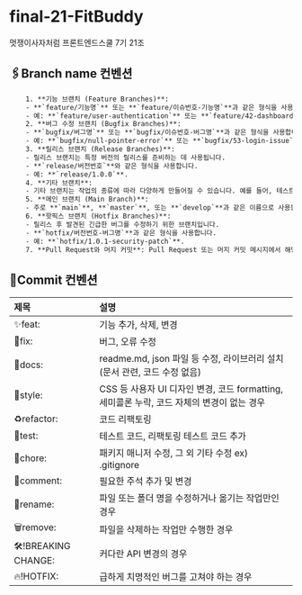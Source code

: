 # final-21-FitBuddy
멋쟁이사자처럼 프론트엔드스쿨 7기 21조


🖇️Branch name 컨벤션
-----
```HTML
    1. **기능 브랜치 (Feature Branches)**:
    - **`feature/기능명`** 또는 **`feature/이슈번호-기능명`**과 같은 형식을 사용합니다.
    - 예: **`feature/user-authentication`** 또는 **`feature/42-dashboard-widget`**.
    2. **버그 수정 브랜치 (Bugfix Branches)**:
    - **`bugfix/버그명`** 또는 **`bugfix/이슈번호-버그명`**과 같은 형식을 사용합니다.
    - 예: **`bugfix/null-pointer-error`** 또는 **`bugfix/53-login-issue`**.
    3. **릴리스 브랜치 (Release Branches)**:
    - 릴리스 브랜치는 특정 버전의 릴리스를 준비하는 데 사용됩니다.
    - **`release/버전번호`**와 같은 형식을 사용합니다.
    - 예: **`release/1.0.0`**.
    4. **기타 브랜치**:
    - 기타 브랜치는 작업의 종류에 따라 다양하게 만들어질 수 있습니다. 예를 들어, 테스트를 위한 브랜치(**`test/기능명`**), 문서 작업을 위한 브랜치(**`docs/내용`**) 등이 있을 수 있습니다.
    5. **메인 브랜치 (Main Branch)**:
    - 주로 **`main`**, **`master`**, 또는 **`develop`**과 같은 이름으로 사용됩니다. 이 브랜치는 프로덕션 릴리스를 추적하거나 개발 중인 코드를 유지합니다.
    6. **핫픽스 브랜치 (Hotfix Branches)**:
    - 릴리스 후 발견된 긴급한 버그를 수정하기 위한 브랜치입니다.
    - **`hotfix/버전번호-버그명`**과 같은 형식을 사용합니다.
    - 예: **`hotfix/1.0.1-security-patch`**.
    7. **Pull Request와 머지 커밋**: Pull Request 또는 머지 커밋 메시지에서 해당 브랜치의 내용을 요약하고 이슈 번호를 참조하는 것이 도움이 됩니다.
```


🍡Commit 컨벤션
---

|제목|설명|
|:---|:---|
|✨feat:|	기능 추가, 삭제, 변경
|🐛fix:|	버그, 오류 수정
|📝docs:|	readme.md, json 파일 등 수정, 라이브러리 설치 (문서 관련, 코드 수정 없음)
|🎨style:|	CSS 등 사용자 UI 디자인 변경, 코드 formatting, 세미콜론 누락, 코드 자체의 변경이 없는 경우
|♻️refactor:|	코드 리팩토링
|🧪test:|	테스트 코드, 리팩토링 테스트 코드 추가
|🌱chore:|	패키지 매니저 수정, 그 외 기타 수정 ex) .gitignore
|💬comment:|	필요한 주석 추가 및 변경
|🚚rename:|	파일 또는 폴더 명을 수정하거나 옮기는 작업만인 경우
|🗑remove:|	파일을 삭제하는 작업만 수행한 경우
|🛠!BREAKING CHANGE:|	커다란 API 변경의 경우
|🔥!HOTFIX:|	급하게 치명적인 버그를 고쳐야 하는 경우

